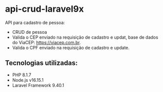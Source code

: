 # api-crud-laravel9x

API para cadastro de pessoa:
* CRUD de pessoa
* Valida o CEP enviado na requisição de cadastro e updat, base de dados do ViaCEP: https://viacep.com.br.
* Valida o CPF enviado na requisição de cadastro e update.

## Tecnologias utilizadas:

* PHP 8.1.7
* Node.js v16.15.1
* Laravel Framework 9.40.1
